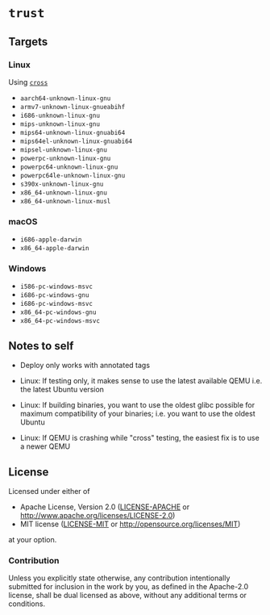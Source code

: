 # `trust`

## Targets

### Linux

Using [`cross`](https://github.com/japaric/cross)

- `aarch64-unknown-linux-gnu`
- `armv7-unknown-linux-gnueabihf`
- `i686-unknown-linux-gnu`
- `mips-unknown-linux-gnu`
- `mips64-unknown-linux-gnuabi64`
- `mips64el-unknown-linux-gnuabi64`
- `mipsel-unknown-linux-gnu`
- `powerpc-unknown-linux-gnu`
- `powerpc64-unknown-linux-gnu`
- `powerpc64le-unknown-linux-gnu`
- `s390x-unknown-linux-gnu`
- `x86_64-unknown-linux-gnu`
- `x86_64-unknown-linux-musl`

### macOS

- `i686-apple-darwin`
- `x86_64-apple-darwin`

### Windows

- `i586-pc-windows-msvc`
- `i686-pc-windows-gnu`
- `i686-pc-windows-msvc`
- `x86_64-pc-windows-gnu`
- `x86_64-pc-windows-msvc`

## Notes to self

- Deploy only works with annotated tags

- Linux: If testing only, it makes sense to use the latest available QEMU i.e.
  the latest Ubuntu version

- Linux: If building binaries, you want to use the oldest glibc possible for
  maximum compatibility of your binaries; i.e. you want to use the oldest Ubuntu
- Linux: If QEMU is crashing while "cross" testing, the easiest fix is to use a
  newer QEMU

## License

Licensed under either of

- Apache License, Version 2.0 ([LICENSE-APACHE](LICENSE-APACHE) or
  http://www.apache.org/licenses/LICENSE-2.0)
- MIT license ([LICENSE-MIT](LICENSE-MIT) or http://opensource.org/licenses/MIT)

at your option.

### Contribution

Unless you explicitly state otherwise, any contribution intentionally submitted
for inclusion in the work by you, as defined in the Apache-2.0 license, shall be
dual licensed as above, without any additional terms or conditions.
